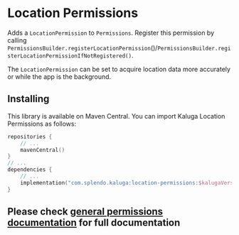 # Location Permissions
Adds a `LocationPermission` to `Permissions`. Register this permission by calling `PermissionsBuilder.registerLocationPermission`()/`PermissionsBuilder.registerLocationPermissionIfNotRegistered()`.

The `LocationPermission` can be set to acquire location data more accurately or while the app is the background.

## Installing
This library is available on Maven Central. You can import Kaluga Location Permissions as follows:

 ```kotlin
 repositories {
     // ...
     mavenCentral()
 }
 // ...
 dependencies {
     // ...
     implementation("com.splendo.kaluga:location-permissions:$kalugaVersion")
 }
 ```

## Please check [general permissions documentation](../base-permissions) for full documentation
